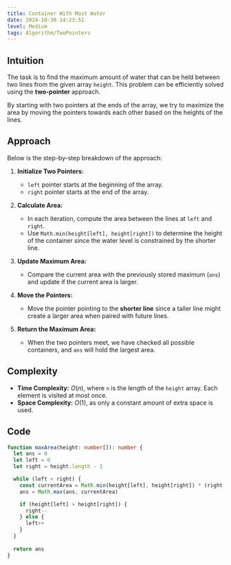 ```yaml
---
title: Container With Most Water
date: 2024-10-30 14:23:51
level: Medium
tags: Algorithm/TwoPointers
---
```


## Intuition

The task is to find the maximum amount of water that can be held between two lines from the given array `height`. This problem can be efficiently solved using the **two-pointer** approach.

By starting with two pointers at the ends of the array, we try to maximize the area by moving the pointers towards each other based on the heights of the lines.

## Approach

Below is the step-by-step breakdown of the approach:

1. **Initialize Two Pointers:**  
	- `left` pointer starts at the beginning of the array.
	- `right` pointer starts at the end of the array.

2. **Calculate Area:**  
	- In each iteration, compute the area between the lines at `left` and `right`.
	- Use `Math.min(height[left], height[right])` to determine the height of the container since the water level is constrained by the shorter line.

3. **Update Maximum Area:**  
	- Compare the current area with the previously stored maximum (`ans`) and update if the current area is larger.

4. **Move the Pointers:**  
	- Move the pointer pointing to the **shorter line** since a taller line might create a larger area when paired with future lines.

5. **Return the Maximum Area:**  
	- When the two pointers meet, we have checked all possible containers, and `ans` will hold the largest area.

## Complexity

- **Time Complexity:** $O(n)$, where `n` is the length of the `height` array. Each element is visited at most once.
- **Space Complexity:** $O(1)$, as only a constant amount of extra space is used.

## Code

```ts
function maxArea(height: number[]): number {
  let ans = 0
  let left = 0
  let right = height.length - 1

  while (left < right) {
    const currentArea = Math.min(height[left], height[right]) * (right - left)
    ans = Math.max(ans, currentArea)

    if (height[left] > height[right]) {
      right--
    } else {
      left++
    }
  }
  
  return ans
}
```
